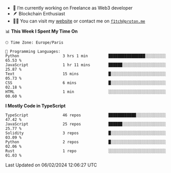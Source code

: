 - 🔭 I’m currently working on Freelance as Web3 developer
- 🪶 Blockchain Enthusiast
- 👨‍💻 You can visit my [website](https://f1tch.xyz) or contact me on [`f1tch@proton.me`](mailto:f1tch@proton.me)

<!--START_SECTION:waka-->
📊 **This Week I Spent My Time On** 

```text
🕑︎ Time Zone: Europe/Paris

💬 Programming Languages: 
Python                   3 hrs 1 min         ████████████████░░░░░░░░░   65.53 % 
JavaScript               1 hr 11 mins        ██████░░░░░░░░░░░░░░░░░░░   25.87 % 
Text                     15 mins             █░░░░░░░░░░░░░░░░░░░░░░░░   05.73 % 
CSS                      6 mins              █░░░░░░░░░░░░░░░░░░░░░░░░   02.18 % 
HTML                     1 min               ░░░░░░░░░░░░░░░░░░░░░░░░░   00.60 % 
```

**I Mostly Code in TypeScript** 

```text
TypeScript               46 repos            ████████████░░░░░░░░░░░░░   47.42 % 
JavaScript               25 repos            ██████░░░░░░░░░░░░░░░░░░░   25.77 % 
Solidity                 3 repos             █░░░░░░░░░░░░░░░░░░░░░░░░   03.09 % 
Python                   2 repos             █░░░░░░░░░░░░░░░░░░░░░░░░   02.06 % 
Rust                     1 repo              ░░░░░░░░░░░░░░░░░░░░░░░░░   01.03 % 
```




 Last Updated on 06/02/2024 12:06:27 UTC
<!--END_SECTION:waka-->
